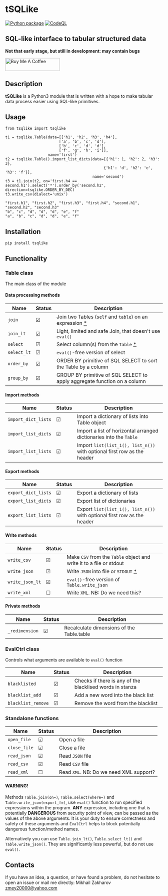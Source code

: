 # tSQLike
[![Python package](https://github.com/mezantrop/tSQLike/actions/workflows/python-package.yml/badge.svg)](https://github.com/mezantrop/tSQLike/actions/workflows/python-package.yml)
[![CodeQL](https://github.com/mezantrop/tSQLike/actions/workflows/codeql.yml/badge.svg)](https://github.com/mezantrop/tSQLike/actions/workflows/codeql.yml)
## SQL-like interface to tabular structured data

**Not that early stage, but still in development: may contain bugs**

<a href="https://www.buymeacoffee.com/mezantrop" target="_blank"><img src="https://cdn.buymeacoffee.com/buttons/default-orange.png" alt="Buy Me A Coffee" height="41" width="174"></a>

## Description

**tSQLike** is a Python3 module that is written with a hope to make tabular data process easier using SQL-like primitives. 

## Usage

```Python3
from tsqlike import tsqlike

t1 = tsqlike.Table(data=[['h1', 'h2', 'h3', 'h4'],
                        ['a', 'b', 'c', 'd'],
                        ['b', 'c', 'd', 'd'],
                        ['f', 'g', 'h', 'i']],
                   name='first')
t2 = tsqlike.Table().import_list_dicts(data=[{'h1': 1, 'h2': 2, 'h3': 3},
                                            {'h1': 'd', 'h2': 'e', 'h3': 'f'}],
                                       name='second')
t3 = t1.join(t2, on='first.h4 == second.h1').select('*').order_by('second.h2', direction=tsqlike.ORDER_BY_DEC)
t3.write_csv(dialect='unix')

"first.h1", "first.h2", "first.h3", "first.h4", "second.h1", "second.h2", "second.h3"
"b", "c", "d", "d", "d", "e", "f"
"a", "b", "c", "d", "d", "e", "f"
```

## Installation

```
pip install tsqlike
```

## Functionality

### Table class
The main class of the module 

#### Data processing methods
| Name        | Status  | Description                                                              |
|-------------|---------|--------------------------------------------------------------------------|
| `join`      | &#9745; | Join two Tables (`self` and `table`) on an expression [*](#Warning)      |
| `join_lt`   | &#9745; | Light, limited and safe Join, that doesn't use `eval()`                  |
| `select`    | &#9745; | Select column(s) from the `Table` [*](#Warning)                          |
| `select_lt` | &#9745; | `eval()`-free version of select                                          |
| `order_by`  | &#9745; | ORDER BY primitive of SQL SELECT to sort the Table by a column           |
| `group_by`  | &#9745; | GROUP BY primitive of SQL SELECT to apply aggregate function on a column |

#### Import methods
| Name                | Status  | Description                                                             |
|---------------------|---------|-------------------------------------------------------------------------|
| `import_dict_lists` | &#9745; | Import a dictionary of lists into Table object                          | 
| `import_list_dicts` | &#9745; | Import a list of horizontal arranged dictionaries into the `Table`      |
| `import_list_lists` | &#9745; | Import `list(list_1(), list_n())` with optional first row as the header |

#### Export methods
| Name                | Status  | Description                                                             |
|---------------------|---------|-------------------------------------------------------------------------|
| `export_dict_lists` | &#9745; | Export a dictionary of lists                                            |
| `export_list_dicts` | &#9745; | Export list of dictionaries                                             |
| `export_list_lists` | &#9745; | Export `list(list_1(), list_n())` with optional first row as the header |

#### Write methods
| Name            | Status  | Description                                                         |
|-----------------|---------|---------------------------------------------------------------------|
| `write_csv`     | &#9745; | Make `CSV` from the `Table` object and write it to a file or stdout |
| `write_json`    | &#9745; | Write `JSON` into file or `STDOUT` [*](#Warning)                    |
| `write_json_lt` | &#9745; | `eval()`-free version of `Table.write_json`                         |
| `write_xml`     | &#9744; | Write `XML`. NB: Do we need this?                                   |

#### Private methods
| Name           | Status  | Description                               |
|----------------|---------|-------------------------------------------|
| `_redimension` | &#9745; | Recalculate dimensions of the Table.table |


### EvalCtrl class
Controls what arguments are available to `eval()` function

| Name               | Status  | Description                                              |
|--------------------|---------|----------------------------------------------------------|
| `blacklisted`      | &#9745; | Checks if there is any of the blacklised words in stanza |
| `blacklist_add`    | &#9745; | Add a new word into the black list                       |
| `blacklist_remove` | &#9745; | Remove the word from the blacklist                       |

### Standalone functions
| Name         | Status  | Description                               |
|--------------|---------|-------------------------------------------|
| `open_file`  | &#9745; | Open a file                               |
| `close_file` | &#9745; | Close a file                              |
| `read_json`  | &#9745; | Read `JSON` file                          |
| `read_csv`   | &#9745; | Read `CSV` file                           |
| `read_xml`   | &#9744; | Read `XML`. NB: Do we need XML support?   |

#### WARNING!
Methods `Table.join(on=)`, `Table.select(where=)` and `Table.write_json(export_f=)`, use `eval()` function 
to run specified expressions within the program. **ANY** expression, including one that is potentially **DANGEROUS** 
from security point of view, can be passed as the values of the above arguments. It is your duty to ensure correctness
and safety of these arguments and `EvalCtrl` helps to block potentially dangerous function/method names. 

Alternatively you can use `Table.join_lt()`, `Table.select_lt()` and `Table.write_json()`. They are significantly less
powerful, but do not use `eval()`.

## Contacts
If you have an idea, a question, or have found a problem, do not hesitate to open an issue or mail me directly: 
Mikhail Zakharov <zmey20000@yahoo.com>
